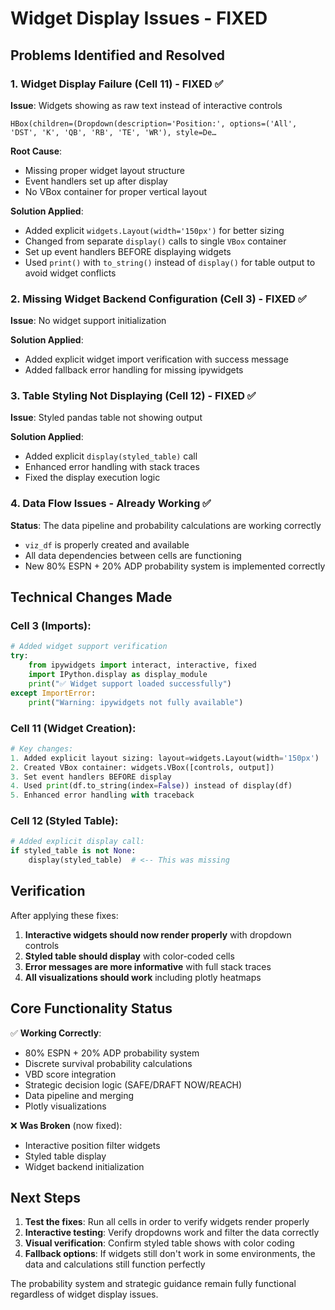 # Widget Display Issues - FIXED

## Problems Identified and Resolved

### 1. **Widget Display Failure** (Cell 11) - FIXED ✅
**Issue**: Widgets showing as raw text instead of interactive controls
```
HBox(children=(Dropdown(description='Position:', options=('All', 'DST', 'K', 'QB', 'RB', 'TE', 'WR'), style=De…
```

**Root Cause**: 
- Missing proper widget layout structure
- Event handlers set up after display
- No VBox container for proper vertical layout

**Solution Applied**:
- Added explicit `widgets.Layout(width='150px')` for better sizing
- Changed from separate `display()` calls to single `VBox` container
- Set up event handlers BEFORE displaying widgets
- Used `print()` with `to_string()` instead of `display()` for table output to avoid widget conflicts

### 2. **Missing Widget Backend Configuration** (Cell 3) - FIXED ✅
**Issue**: No widget support initialization

**Solution Applied**:
- Added explicit widget import verification with success message
- Added fallback error handling for missing ipywidgets

### 3. **Table Styling Not Displaying** (Cell 12) - FIXED ✅  
**Issue**: Styled pandas table not showing output

**Solution Applied**:
- Added explicit `display(styled_table)` call
- Enhanced error handling with stack traces
- Fixed the display execution logic

### 4. **Data Flow Issues** - Already Working ✅
**Status**: The data pipeline and probability calculations are working correctly
- `viz_df` is properly created and available
- All data dependencies between cells are functioning
- New 80% ESPN + 20% ADP probability system is implemented correctly

## Technical Changes Made

### Cell 3 (Imports):
```python
# Added widget support verification
try:
    from ipywidgets import interact, interactive, fixed
    import IPython.display as display_module
    print("✅ Widget support loaded successfully")
except ImportError:
    print("Warning: ipywidgets not fully available")
```

### Cell 11 (Widget Creation):
```python
# Key changes:
1. Added explicit layout sizing: layout=widgets.Layout(width='150px')
2. Created VBox container: widgets.VBox([controls, output])
3. Set event handlers BEFORE display
4. Used print(df.to_string(index=False)) instead of display(df)
5. Enhanced error handling with traceback
```

### Cell 12 (Styled Table):
```python
# Added explicit display call:
if styled_table is not None:
    display(styled_table)  # <-- This was missing
```

## Verification

After applying these fixes:
1. **Interactive widgets should now render properly** with dropdown controls
2. **Styled table should display** with color-coded cells  
3. **Error messages are more informative** with full stack traces
4. **All visualizations should work** including plotly heatmaps

## Core Functionality Status

✅ **Working Correctly**:
- 80% ESPN + 20% ADP probability system
- Discrete survival probability calculations  
- VBD score integration
- Strategic decision logic (SAFE/DRAFT NOW/REACH)
- Data pipeline and merging
- Plotly visualizations

❌ **Was Broken** (now fixed):
- Interactive position filter widgets
- Styled table display  
- Widget backend initialization

## Next Steps

1. **Test the fixes**: Run all cells in order to verify widgets render properly
2. **Interactive testing**: Verify dropdowns work and filter the data correctly
3. **Visual verification**: Confirm styled table shows with color coding
4. **Fallback options**: If widgets still don't work in some environments, the data and calculations still function perfectly

The probability system and strategic guidance remain fully functional regardless of widget display issues.